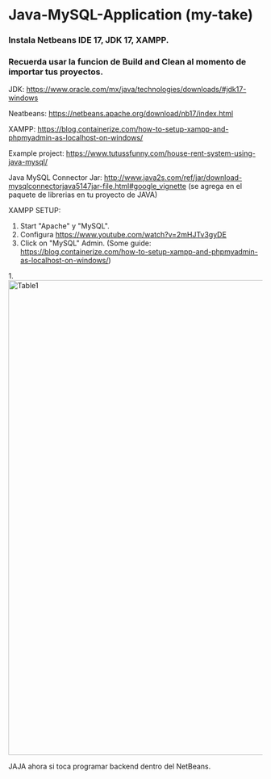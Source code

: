 # Java-MySQL-Application (my-take)
### Instala Netbeans IDE 17, JDK 17, XAMPP.
### Recuerda usar la funcion de Build and Clean al momento de importar tus proyectos.

JDK:
https://www.oracle.com/mx/java/technologies/downloads/#jdk17-windows

Neatbeans: 
https://netbeans.apache.org/download/nb17/index.html

XAMPP:
https://blog.containerize.com/how-to-setup-xampp-and-phpmyadmin-as-localhost-on-windows/

Example project:
https://www.tutussfunny.com/house-rent-system-using-java-mysql/

Java MySQL Connector Jar:
http://www.java2s.com/ref/jar/download-mysqlconnectorjava5147jar-file.html#google_vignette
(se agrega en el paquete de librerias en tu proyecto de JAVA)

XAMPP SETUP:
1. Start "Apache" y "MySQL".
2. Configura https://www.youtube.com/watch?v=2mHJTv3gyDE
3. Click on "MySQL" Admin.
(Some guide: https://blog.containerize.com/how-to-setup-xampp-and-phpmyadmin-as-localhost-on-windows/)


1.<img width="941" alt="Table1" src="https://github.com/Imanol57864/Java-MySQL-Application/assets/67908214/ca8e2099-b6bf-44ec-836b-e53c17e1eaac">

JAJA ahora si toca programar backend dentro del NetBeans.
